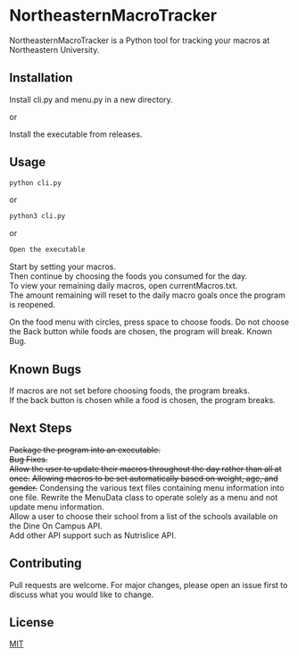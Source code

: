 # NortheasternMacroTracker

NortheasternMacroTracker is a Python tool for tracking your macros at Northeastern University.

## Installation

Install cli.py and menu.py in a new directory.

or

Install the executable from releases.

## Usage

```bash
python cli.py
```

or

```bash
python3 cli.py
```
or

```bash
Open the executable
```

Start by setting your macros.  
Then continue by choosing the foods you consumed for the day.  
To view your remaining daily macros, open currentMacros.txt.  
The amount remaining will reset to the daily macro goals once the program is reopened.

On the food menu with circles, press space to choose foods.
Do not choose the Back button while foods are chosen, the program will break. Known Bug.
## Known Bugs

If macros are not set before choosing foods, the program breaks.  
If the back button is chosen while a food is chosen, the program breaks.

## Next Steps

~~Package the program into an executable.~~  
~~Bug Fixes.~~  
~~Allow the user to update their macros throughout the day rather than all at once.~~ 
~~Allowing macros to be set automatically based on weight, age, and gender.~~
Condensing the various text files containing menu information into one file.
Rewrite the MenuData class to operate solely as a menu and not update menu information.   
Allow a user to choose their school from a list of the schools available on the Dine On Campus API.  
Add other API support such as Nutrislice API.

## Contributing
Pull requests are welcome. For major changes, please open an issue first to discuss what you would like to change.

## License
[MIT](https://choosealicense.com/licenses/mit/)
